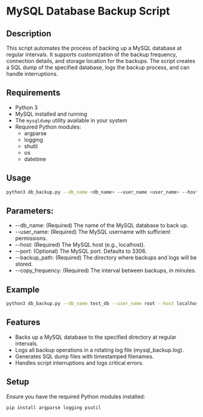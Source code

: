 # MySQL Database Backup Script

## Description
This script automates the process of backing up a MySQL database at regular intervals. It supports customization of the backup frequency, connection details, and storage location for the backups. The script creates a SQL dump of the specified database, logs the backup process, and can handle interruptions.

## Requirements
- Python 3
- MySQL installed and running
- The `mysqldump` utility available in your system
- Required Python modules:
    - argparse
    - logging
    - shutil
    - os
    - datetime

## Usage
```bash
python3 db_backup.py --db_name <db_name> --user_name <user_name> --host <host> --backup_path <backup_path> --copy_frequency <frequency_in_minutes>
```

## Parameters:
* --db_name: (Required) The name of the MySQL database to back up.
* --user_name: (Required) The MySQL username with sufficient permissions.
* --host: (Required) The MySQL host (e.g., localhost).
* --port: (Optional) The MySQL port. Defaults to 3306.
* --backup_path: (Required) The directory where backups and logs will be stored.
* --copy_frequency: (Required) The interval between backups, in minutes.

## Example
```bash
python3 db_backup.py --db_name test_db --user_name root --host localhost --backup_path /var/backups --copy_frequency 60
```

## Features
* Backs up a MySQL database to the specified directory at regular intervals.
* Logs all backup operations in a rotating log file (mysql_backup.log).
* Generates SQL dump files with timestamped filenames.
* Handles script interruptions and logs critical errors.

## Setup
Ensure you have the required Python modules installed:
```bash
pip install argparse logging psutil
```
